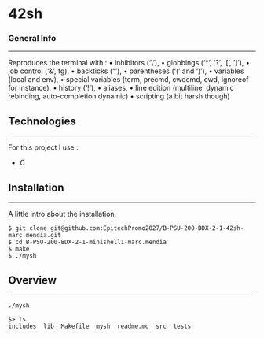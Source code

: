 # 42sh
### General Info
***
Reproduces the terminal with :
        • inhibitors (‘\’),
        • globbings (‘*’, ‘?’, ‘[’, ’]’),
        • job control (‘&’, fg),
        • backticks (“’),
        • parentheses (‘(’ and ‘)’),
        • variables (local and env),
        • special variables (term, precmd, cwdcmd, cwd, ignoreof for instance),
        • history (‘!’),
        • aliases,
        • line edition (multiline, dynamic rebinding, auto-completion dynamic)
        • scripting (a bit harsh though)
## Technologies
***
For this project I use :
* C
## Installation
***
A little intro about the installation. 
```
$ git clone git@github.com:EpitechPromo2027/B-PSU-200-BDX-2-1-42sh-marc.mendia.git
$ cd B-PSU-200-BDX-2-1-minishell1-marc.mendia
$ make
$ ./mysh
```
## Overview
***
```
./mysh

$> ls 
includes  lib  Makefile  mysh  readme.md  src  tests
```
